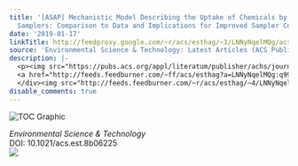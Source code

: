 ```yaml
---
title: '[ASAP] Mechanistic Model Describing the Uptake of Chemicals by Aquatic Integrative
  Samplers: Comparison to Data and Implications for Improved Sampler Configurations'
date: '2019-01-17'
linkTitle: http://feedproxy.google.com/~r/acs/esthag/~3/LNNyNqelMQg/acs.est.8b06225
source: 'Environmental Science & Technology: Latest Articles (ACS Publications)'
description: |-
  <p><img src="https://pubs.acs.org/appl/literatum/publisher/achs/journals/content/esthag/0/esthag.ahead-of-print/acs.est.8b06225/20190117/images/medium/es-2018-06225c_0006.gif" alt="TOC Graphic"/></p><div><cite>Environmental Science & Technology</cite></div><div>DOI: 10.1021/acs.est.8b06225</div><div class="feedflare">
  <a href="http://feeds.feedburner.com/~ff/acs/esthag?a=LNNyNqelMQg:q99w9etMp_Q:yIl2AUoC8zA"><img src="http://feeds.feedburner.com/~ff/acs/esthag?d=yIl2AUoC8zA" border="0"></img></a>
  </div><img src="http://feeds.feedburner.com/~r/acs/esthag/~4/LNNyNqelMQg" height="1" width="1" ...
disable_comments: true
---
```

<p><img src="https://pubs.acs.org/appl/literatum/publisher/achs/journals/content/esthag/0/esthag.ahead-of-print/acs.est.8b06225/20190117/images/medium/es-2018-06225c_0006.gif" alt="TOC Graphic"/></p><div><cite>Environmental Science & Technology</cite></div><div>DOI: 10.1021/acs.est.8b06225</div><div class="feedflare">
<a href="http://feeds.feedburner.com/~ff/acs/esthag?a=LNNyNqelMQg:q99w9etMp_Q:yIl2AUoC8zA"><img src="http://feeds.feedburner.com/~ff/acs/esthag?d=yIl2AUoC8zA" border="0"></img></a>
</div><img src="http://feeds.feedburner.com/~r/acs/esthag/~4/LNNyNqelMQg" height="1" width="1" ...